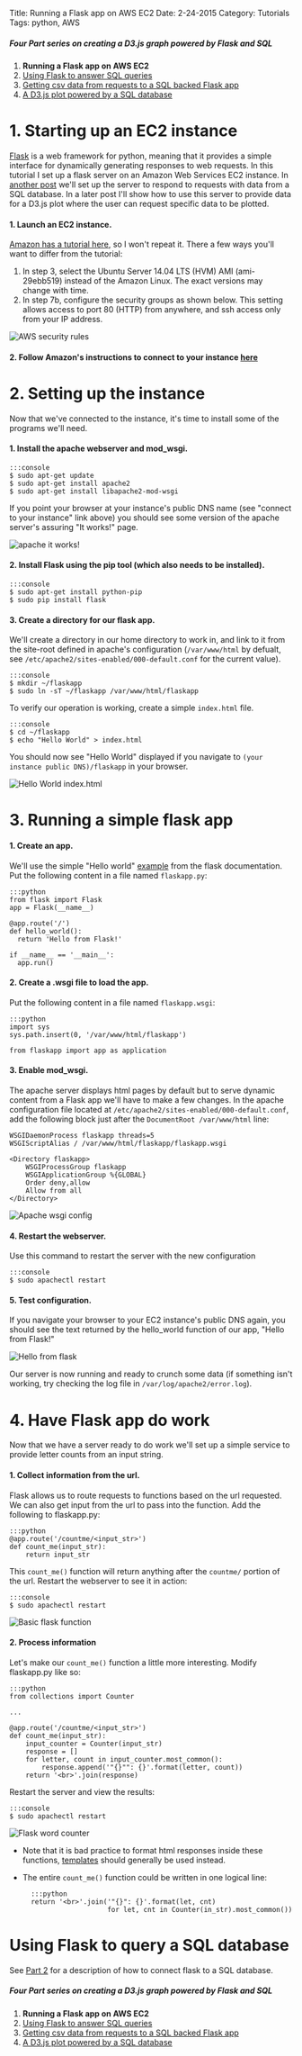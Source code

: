 Title: Running a Flask app on AWS EC2
Date: 2-24-2015
Category: Tutorials
Tags: python, AWS

##### Four Part series on creating a D3.js graph powered by Flask and SQL

1. **Running a Flask app on AWS EC2**
1. [Using Flask to answer SQL queries]({filename}/flask-sql.md)
1. [Getting csv data from requests to a SQL backed Flask app]({filename}/flask-bart-sql.md)
1. [A D3.js plot powered by a SQL database]({filename}/flask-bart-graphing.md)

# 1. Starting up an EC2 instance

[Flask](http://flask.pocoo.org/) is a web framework for python, meaning that it provides a simple interface for dynamically generating responses to web requests. In this tutorial I set up a flask server on an Amazon Web Services EC2 instance. In [another post]({filename}/flask-sql.md) we'll set up the server to respond to requests with data from a SQL database. In a later post I'll show how to use this server to provide data for a D3.js plot where the user can request specific data to be plotted.

#### 1. Launch an EC2 instance.

[Amazon has a tutorial here](http://docs.aws.amazon.com/AWSEC2/latest/UserGuide/ec2-launch-instance_linux.html), so I won't repeat it. There a few ways you'll want to differ from the tutorial:

1. In step 3, select the Ubuntu Server 14.04 LTS (HVM) AMI (ami-29ebb519) instead of the Amazon Linux. The exact versions may change with time.
2. In step 7b, configure the security groups as shown below. This setting allows access to port 80 (HTTP) from anywhere, and ssh access only from your IP address.

<img src="/extra/images/flaskec2/aws_security_group.png" title="AWS security rules">

#### 2. Follow Amazon's instructions to connect to your instance [here](http://docs.aws.amazon.com/AWSEC2/latest/UserGuide/ec2-connect-to-instance-linux.html)

# 2. Setting up the instance

Now that we've connected to the instance, it's time to install some of the programs we'll need.

#### 1. Install the apache webserver and mod_wsgi.

    :::console
    $ sudo apt-get update
    $ sudo apt-get install apache2
    $ sudo apt-get install libapache2-mod-wsgi

If you point your browser at your instance's public DNS name (see "connect to your instance" link above) you should see some version of the apache server's assuring "It works!" page.

<img src="/extra/images/flaskec2/itworks.png" title="apache it works!">

#### 2. Install Flask using the pip tool (which also needs to be installed).

    :::console
    $ sudo apt-get install python-pip
    $ sudo pip install flask

#### 3. Create a directory for our flask app.

We'll create a directory in our home directory to work in, and link to it from the site-root defined in apache's configuration (`/var/www/html` by defualt, see `/etc/apache2/sites-enabled/000-default.conf` for the current value).

    :::console
    $ mkdir ~/flaskapp
    $ sudo ln -sT ~/flaskapp /var/www/html/flaskapp

To verify our operation is working, create a simple `index.html` file.

    :::console
    $ cd ~/flaskapp
    $ echo "Hello World" > index.html

You should now see "Hello World" displayed if you navigate to `(your instance public DNS)/flaskapp` in your browser.

<img src="/extra/images/flaskec2/helloworldhtml.png" title="Hello World index.html">

# 3. Running a simple flask app

#### 1. Create an app.

We'll use the simple "Hello world" [example](http://flask.pocoo.org/docs/0.10/quickstart/) from the flask documentation. Put the following content in a file named `flaskapp.py`:

    :::python
    from flask import Flask
    app = Flask(__name__)

    @app.route('/')
    def hello_world():
      return 'Hello from Flask!'

    if __name__ == '__main__':
      app.run()

#### 2. Create a .wsgi file to load the app.

Put the following content in a file named `flaskapp.wsgi`:

    :::python
    import sys
    sys.path.insert(0, '/var/www/html/flaskapp')

    from flaskapp import app as application


#### 3. Enable mod_wsgi.

The apache server displays html pages by default but to serve dynamic content from a Flask app we'll have to make a few changes. In the apache configuration file located at `/etc/apache2/sites-enabled/000-default.conf`, add the following block just after the `DocumentRoot /var/www/html` line:

    WSGIDaemonProcess flaskapp threads=5
    WSGIScriptAlias / /var/www/html/flaskapp/flaskapp.wsgi

    <Directory flaskapp>
        WSGIProcessGroup flaskapp
        WSGIApplicationGroup %{GLOBAL}
        Order deny,allow
        Allow from all
    </Directory>

<img src="/extra/images/flaskec2/apacheconf.png" title="Apache wsgi config">

#### 4. Restart the webserver.

Use this command to restart the server with the new configuration

    :::console
    $ sudo apachectl restart

#### 5. Test configuration.

If you navigate your browser to your EC2 instance's public DNS again, you should see the text returned by the hello_world function of our app, "Hello from Flask!"

<img src="/extra/images/flaskec2/hellofromflask.png" title="Hello from flask">

Our server is now running and ready to crunch some data (if something isn't working, try checking the log file in `/var/log/apache2/error.log`).

# 4. Have Flask app do work

Now that we have a server ready to do work we'll set up a simple service to provide letter counts from an input string.

#### 1. Collect information from the url.

Flask allows us to route requests to functions based on the url requested. We can also get input from the url to pass into the function. Add the following to flaskapp.py:

    :::python
    @app.route('/countme/<input_str>')
    def count_me(input_str):
        return input_str

This `count_me()` function will return anything after the `countme/` portion of the url. Restart the webserver to see it in action:

    :::console
    $ sudo apachectl restart

<img src="/extra/images/flaskec2/countmebasic.png" title="Basic flask function">

#### 2. Process information

Let's make our `count_me()` function a little more interesting. Modify flaskapp.py like so:

    :::python
    from collections import Counter

    ...

    @app.route('/countme/<input_str>')
    def count_me(input_str):
        input_counter = Counter(input_str)
        response = []
        for letter, count in input_counter.most_common():
            response.append('"{}"": {}'.format(letter, count))
        return '<br>'.join(response)


Restart the server and view the results:

    :::console
    $ sudo apachectl restart

<img src="/extra/images/flaskec2/countme.png" title="Flask word counter">

* Note that it is bad practice to format html responses inside these functions, [templates](http://flask.pocoo.org/docs/0.10/templating/) should generally be used instead.
* The entire `count_me()` function could be written in one logical line:

        :::python
        return '<br>'.join('"{}": {}'.format(let, cnt)
                           for let, cnt in Counter(in_str).most_common())

# Using Flask to query a SQL database

See [Part 2]({filename}/flask-sql.md) for a description of how to connect flask to a SQL database.

##### Four Part series on creating a D3.js graph powered by Flask and SQL

1. **Running a Flask app on AWS EC2**
1. [Using Flask to answer SQL queries]({filename}/flask-sql.md)
1. [Getting csv data from requests to a SQL backed Flask app]({filename}/flask-bart-sql.md)
1. [A D3.js plot powered by a SQL database]({filename}/flask-bart-graphing.md)
